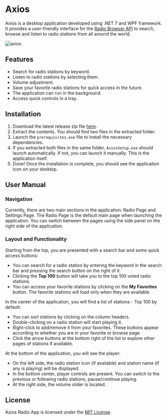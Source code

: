 # Axios

Axios is a desktop application developed using .NET 7 and WPF framework. It provides a user-friendly interface for the [Radio Browser API](https://www.radio-browser.info/) to search, browse and listen to radio stations from all around the world.


![axios](https://user-images.githubusercontent.com/36519492/229361366-40173aa4-3dcd-41b1-9dc8-36eef5278a0a.PNG)


## Features

- Search for radio stations by keyword.
- Listen to radio stations by selecting them.
- Volume adjustment.
- Save your favorite radio stations for quick access in the future.
- The application can run in the background.
- Access quick controls in a tray.

## Installation
1. Download the latest release zip file [here](https://github.com/z1lvis/Axios/releases).
2. Extract the contents. You should find two files in the extracted folder.
3. Launch the `prerequisites.exe` file to install the necessary dependencies.
4. If you extracted both files in the same folder, `AxiosSetup.exe` should launch automatically. If not, you can launch it manually. This is the application itself.
5. Done! Once the installation is complete, you should see the application icon on your desktop.

## User Manual
### Navigation
Currently, there are two main sections in the application: Radio Page and Settings Page. The Radio Page is the default main page when launching the application. You can switch between the pages using the side panel on the right side of the application.

### Layout and Functionality
Starting from the top, you are presented with a search bar and some quick access buttons:

- You can search for a radio station by entering the keyword in the search bar and pressing the search button on the right of it.
- Clicking the **Top 100** button will take you to the top 100 voted radio stations.
- You can access your favorite stations by clicking on the **My Favorites** button. The favorite stations will load only when they are available.

In the center of the application, you will find a list of stations - Top 100 by default:
- You can sort stations by clicking on the column headers.
- Double-clicking on a radio station will start playing it.
- Right-click to add/remove it from your favorites. These buttons appear according to whether you are in your favorite or browse page.
- Click the arrow buttons at the bottom right of the list to explore other pages of stations if available.

At the bottom of the application, you will see the player:
- On the left side, the radio station icon (if available) and station name (if any is playing) will be displayed.
- In the bottom center, player controls are present. You can switch to the previous or following radio stations, pause/continue playing.
- At the right side, the volume slider is located.

## License

Axios Radio App is licensed under the [MIT License](LICENSE).
